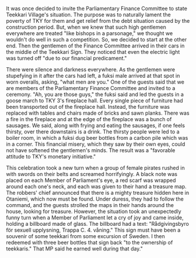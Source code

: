 
It was once decided to invite the Parliamentary Finance Committee to state Teekkari Village's situation. The purpose was to naturally lament the poverty of TKY for them and get relief from the debt situation caused by the construction period. But, when we knew that such high gentlemen everywhere are treated "like bishops in a parsonage," we thought we wouldn't do well in such a competition. So, we decided to start at the other end. Then the gentlemen of the Finance Committee arrived in their cars in the middle of the Teekkari Sign. They noticed that even the electric light was turned off "due to our financial predicament."

There were silence and darkness everywhere. As the gentlemen were stupefying in it after the cars had left, a fuksi male arrived at that spot in worn overalls, asking, "what men are you." One of the guests said that we are members of the Parliamentary Finance Committee and invited to a ceremony. "Ah, you are those guys," the fuksi said and led the guests in a goose march to TKY 3's fireplace hall. Every single piece of furniture had been transported out of the fireplace hall. Instead, the furniture was replaced with tables and chairs made of bricks and sawn planks. There was a fire in the fireplace and at the edge of the fireplace was a bunch of sausages. We said, along with frying and eating the sausages, if one feels thirsty, over there downstairs is a drink. The thirsty people were led to a boiler room, in which a fuksi dug beer bottles from a carbon pile which was in a corner. This financial misery, which they saw by their own eyes, could not have softened the gentlemen's minds. The result was a "favorable attitude to TKY's monetary initiative."

This celebration took a new turn when a group of female pirates rushed in with swords on their belts and screamed horrifyingly. A black note was placed on each Member of Parliament's eye, a red scarf was wrapped around each one's neck, and each was given to their hand a treasure map. The robbers' chief announced that there is a mighty treasure hidden here in Otaniemi, which now must be found. Under duress, they had to follow the command, and the guests strolled the maps in their hands around the house, looking for treasure. However, the situation took an unexpectedly funny turn when a Member of Parliament let a cry of joy and came inside, holding a billboard made of glass. The billboard had a text: "Rådgivingsbyro för sexuell upplysning, Trappa C. 4. våning." This sign must have been a souvenir of some teekkari from some excursion of Sweden. I then redeemed with three beer bottles that sign back "to the ownership of teekkaris." That MP said he earned well during that day."